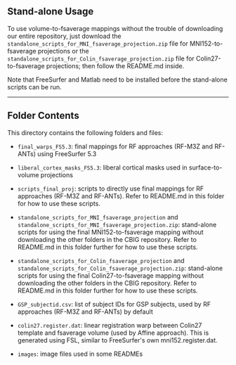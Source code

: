 ## Stand-alone Usage

To use volume-to-fsaverage mappings without the trouble of downloading our entire repository, just download the `standalone_scripts_for_MNI_fsaverage_projection.zip` file for MNI152-to-fsaverage projections or the `standalone_scripts_for_Colin_fsaverage_projection.zip` file for Colin27-to-fsaverage projections; then follow the README.md inside.

Note that FreeSurfer and Matlab need to be installed before the stand-alone scripts can be run.

----

## Folder Contents

This directory contains the following folders and files:

- `final_warps_FS5.3`: final mappings for RF approaches (RF-M3Z and RF-ANTs) using FreeSurfer 5.3

- `liberal_cortex_masks_FS5.3`: liberal cortical masks used in surface-to-volume projections

- `scripts_final_proj`: scripts to directly use final mappings for RF approaches (RF-M3Z and RF-ANTs). Refer to README.md in this folder for how to use these scripts.

- `standalone_scripts_for_MNI_fsaverage_projection` and `standalone_scripts_for_MNI_fsaverage_projection.zip`: stand-alone scripts for using the final MNI152-to-fsaverage mapping without downloading the other folders in the CBIG repository. Refer to README.md in this folder further for how to use these scripts.

- `standalone_scripts_for_Colin_fsaverage_projection` and `standalone_scripts_for_Colin_fsaverage_projection.zip`: stand-alone scripts for using the final Colin27-to-fsaverage mapping without downloading the other folders in the CBIG repository. Refer to README.md in this folder further for how to use these scripts.

- `GSP_subjectid.csv`: list of subject IDs for GSP subjects, used by RF approaches (RF-M3Z and RF-ANTs) by default

- `colin27.register.dat`: linear registration warp between Colin27 template and fsaverage volume (used by Affine approach). This is generated using FSL, similar to FreeSurfer's own mni152.register.dat.

- `images`: image files used in some READMEs

